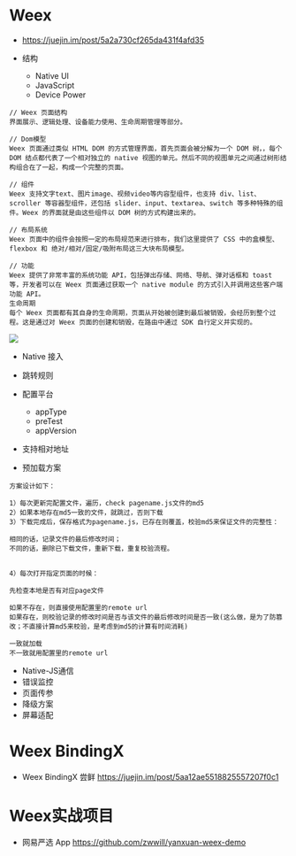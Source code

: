 # Weex

- <https://juejin.im/post/5a2a730cf265da431f4afd35>
- 结构

  - Native UI
  - JavaScript
  - Device Power

```shell
// Weex 页面结构
界面展示、逻辑处理、设备能力使用、生命周期管理等部分。

// Dom模型
Weex 页面通过类似 HTML DOM 的方式管理界面，首先页面会被分解为一个 DOM 树，，每个 DOM 结点都代表了一个相对独立的 native 视图的单元。然后不同的视图单元之间通过树形结构组合在了一起，构成一个完整的页面。

// 组件
Weex 支持文字text、图片image、视频video等内容型组件，也支持 div、list、scroller 等容器型组件，还包括 slider、input、textarea、switch 等多种特殊的组件。Weex 的界面就是由这些组件以 DOM 树的方式构建出来的。

// 布局系统
Weex 页面中的组件会按照一定的布局规范来进行排布，我们这里提供了 CSS 中的盒模型、flexbox 和 绝对/相对/固定/吸附布局这三大块布局模型。

// 功能
Weex 提供了非常丰富的系统功能 API，包括弹出存储、网络、导航、弹对话框和 toast 等，开发者可以在 Weex 页面通过获取一个 native module 的方式引入并调用这些客户端功能 API。
生命周期
每个 Weex 页面都有其自身的生命周期，页面从开始被创建到最后被销毁，会经历到整个过程。这是通过对 Weex 页面的创建和销毁，在路由中通过 SDK 自行定义并实现的。
```

![](https://user-gold-cdn.xitu.io/2017/12/8/16035d040cbe5288?imageView2/0/w/1280/h/960/format/webp/ignore-error/1)

- Native 接入
- 跳转规则
- 配置平台

  - appType
  - preTest
  - appVersion

- 支持相对地址

- 预加载方案

```shell
方案设计如下：

1）每次更新完配置文件，遍历，check pagename.js文件的md5
2）如果本地存在md5一致的文件，就跳过，否则下载
3）下载完成后，保存格式为pagename.js，已存在则覆盖，校验md5来保证文件的完整性：

相同的话，记录文件的最后修改时间；
不同的话，删除已下载文件，重新下载，重复校验流程。


4）每次打开指定页面的时候：

先检查本地是否有对应page文件

如果不存在，则直接使用配置里的remote url
如果存在，则校验记录的修改时间是否与该文件的最后修改时间是否一致(这么做，是为了防篡改；不直接计算md5来校验，是考虑到md5的计算有时间消耗)

一致就加载
不一致就用配置里的remote url
```

- Native-JS通信
- 错误监控
- 页面传参
- 降级方案
- 屏幕适配

# Weex BindingX

- Weex BindingX 尝鲜 https://juejin.im/post/5aa12ae5518825557207f0c1

# Weex实战项目

- 网易严选 App https://github.com/zwwill/yanxuan-weex-demo
